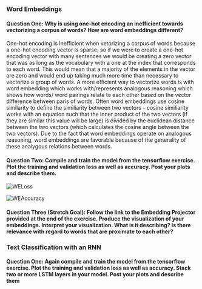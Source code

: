 ### Word Embeddings
#### Question One: Why is using one-hot encoding an inefficient towards vectorizing a corpus of words?  How are word embeddings different? 

One-hot encoding is inefficient when vetorizing a corpus of words because a one-hot encoding vector is sparse; so if we were to create a one-hot encoding vector with many sentences we would be creating a zero vector that was as long as the vocabulary with a one at the index that corresponds to each word. This would mean that a majority of the elements in the vector are zero and would end up taking much more time than necessary to vectorize a group of words. A more efficient way to vectorize words is with word embedding which works with/represents analogous reasoning which shows how words/ word pairings relate to each other based on the vector difference between paris of words. Often word embeddings use cosine similarity to define the similiarity between two vectors - cosine similiarity works with an equation such that the inner product of the two vectors (if they are similar this value will be large) is divided by the euclidean distance between the two vectors (which calculates the cosine angle between the two vectors). Due to the fact that word embeddings operate on analogous reasoning, word embeddings are favorable because of the generality of these analygous relations between words. 

#### Question Two: Compile and train the model from the tensorflow exercise.  Plot the training and validation loss as well as accuracy.  Post your plots and describe them.
![WELoss](https://user-images.githubusercontent.com/67922294/88744978-dcac8180-d116-11ea-9958-2359b4bb91c0.png)

![WEAccuracy](https://user-images.githubusercontent.com/67922294/88745029-fbab1380-d116-11ea-8f4c-07cda2b7d82b.png)

#### Question Three (Stretch Goal):  Follow the link to the Embedding Projector provided at the end of the exercise.  Produce the visualization of your embeddings.  Interpret your visualization.  What is it describing?  Is there relevance with regard to words that are proximate to each other?

### Text Classification with an RNN

#### Question One: Again compile and train the model from the tensorflow exercise.  Plot the training and validation loss as well as accuracy.  Stack two or more LSTM layers in your model.  Post your plots and describe them
